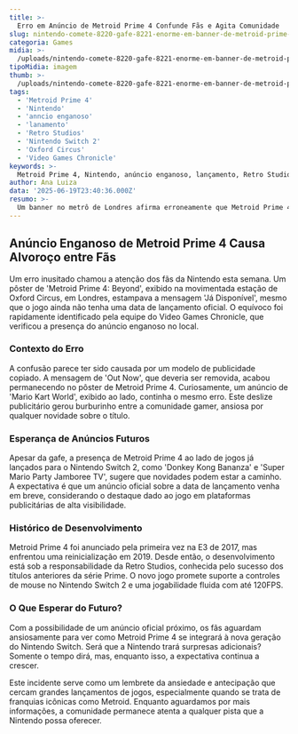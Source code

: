 ```yaml
---
title: >-
  Erro em Anúncio de Metroid Prime 4 Confunde Fãs e Agita Comunidade
slug: nintendo-comete-8220-gafe-8221-enorme-em-banner-de-metroid-prime-4
categoria: Games
midia: >-
  /uploads/nintendo-comete-8220-gafe-8221-enorme-em-banner-de-metroid-prime-4-thumb.webp
tipoMidia: imagem
thumb: >-
  /uploads/nintendo-comete-8220-gafe-8221-enorme-em-banner-de-metroid-prime-4-thumb.webp
tags:
  - 'Metroid Prime 4'
  - 'Nintendo'
  - 'anncio enganoso'
  - 'lanamento'
  - 'Retro Studios'
  - 'Nintendo Switch 2'
  - 'Oxford Circus'
  - 'Video Games Chronicle'
keywords: >-
  Metroid Prime 4, Nintendo, anúncio enganoso, lançamento, Retro Studios, Nintendo Switch 2, Oxford Circus, Video Games Chronicle
author: Ana Luiza
data: '2025-06-19T23:40:36.000Z'
resumo: >-
  Um banner no metrô de Londres afirma erroneamente que Metroid Prime 4 já está disponível, mesmo sem data de lançamento oficial. O incidente levanta especulações sobre novidades iminentes do aguardado título da Nintendo.
---
```


## Anúncio Enganoso de Metroid Prime 4 Causa Alvoroço entre Fãs

Um erro inusitado chamou a atenção dos fãs da Nintendo esta semana. Um pôster de 'Metroid Prime 4: Beyond', exibido na movimentada estação de Oxford Circus, em Londres, estampava a mensagem 'Já Disponível', mesmo que o jogo ainda não tenha uma data de lançamento oficial. O equívoco foi rapidamente identificado pela equipe do Video Games Chronicle, que verificou a presença do anúncio enganoso no local.

### Contexto do Erro

A confusão parece ter sido causada por um modelo de publicidade copiado. A mensagem de 'Out Now', que deveria ser removida, acabou permanecendo no pôster de Metroid Prime 4. Curiosamente, um anúncio de 'Mario Kart World', exibido ao lado, continha o mesmo erro. Este deslize publicitário gerou burburinho entre a comunidade gamer, ansiosa por qualquer novidade sobre o título.

### Esperança de Anúncios Futuros

Apesar da gafe, a presença de Metroid Prime 4 ao lado de jogos já lançados para o Nintendo Switch 2, como 'Donkey Kong Bananza' e 'Super Mario Party Jamboree TV', sugere que novidades podem estar a caminho. A expectativa é que um anúncio oficial sobre a data de lançamento venha em breve, considerando o destaque dado ao jogo em plataformas publicitárias de alta visibilidade.

### Histórico de Desenvolvimento

Metroid Prime 4 foi anunciado pela primeira vez na E3 de 2017, mas enfrentou uma reinicialização em 2019. Desde então, o desenvolvimento está sob a responsabilidade da Retro Studios, conhecida pelo sucesso dos títulos anteriores da série Prime. O novo jogo promete suporte a controles de mouse no Nintendo Switch 2 e uma jogabilidade fluida com até 120FPS.

### O Que Esperar do Futuro?

Com a possibilidade de um anúncio oficial próximo, os fãs aguardam ansiosamente para ver como Metroid Prime 4 se integrará à nova geração do Nintendo Switch. Será que a Nintendo trará surpresas adicionais? Somente o tempo dirá, mas, enquanto isso, a expectativa continua a crescer.

Este incidente serve como um lembrete da ansiedade e antecipação que cercam grandes lançamentos de jogos, especialmente quando se trata de franquias icônicas como Metroid. Enquanto aguardamos por mais informações, a comunidade permanece atenta a qualquer pista que a Nintendo possa oferecer.